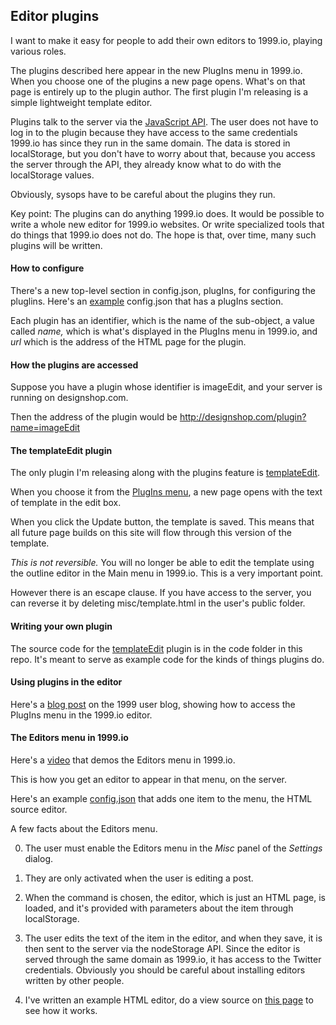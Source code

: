 ## Editor plugins

I want to make it easy for people to add their own editors to 1999.io, playing various roles. 

The plugins described here appear in the new PlugIns menu in 1999.io. When you choose one of the plugins a new page opens. What's on that page is entirely up to the plugin author. The first plugin I'm releasing is a simple lightweight template editor. 

Plugins talk to the server via the <a href="https://github.com/scripting/nodeStorage/blob/master/api.js">JavaScript API</a>. The user does not have to log in to the plugin because they have access to the same credentials 1999.io has since they run in the same domain. The data is stored in localStorage, but you don't have to worry about that, because you access the server through the API, they already know what to do with the localStorage values.

Obviously, sysops have to be careful about the plugins they run.

Key point: The plugins can do anything 1999.io does. It would be possible to write a whole new editor for 1999.io websites. Or write specialized tools that do things that 1999.io does not do. The hope is that, over time, many such plugins will be written.

#### How to configure

There's a new top-level section in config.json, plugIns, for configuring the pluglins. Here's an <a href="https://gist.github.com/scripting/cf804e88a63437417a3a8a2068864b51">example</a> config.json that has a plugIns section.

Each plugin has an identifier, which is the name of the sub-object, a value called <i>name,</i> which is what's displayed in the PlugIns menu in 1999.io, and <i>url</i> which is the address of the HTML page for the plugin.

#### How the plugins are accessed

Suppose you have a plugin whose identifier is imageEdit, and your server is running on designshop.com. 

Then the address of the plugin would be http://designshop.com/plugin?name=imageEdit

#### The templateEdit plugin

The only plugin I'm releasing along with the plugins feature is <a href="https://github.com/scripting/1999-project/blob/master/code/templateedit.html">templateEdit</a>. 

When you choose it from the <a href="http://scripting.com/2016/05/16/pluginmenu.png">PlugIns menu</a>, a new page opens with the text of template in the edit box.

When you click the Update button, the template is saved. This means that all future page builds on this site will flow through this version of the template.

<i>This is not reversible. </i>You will no longer be able to edit the template using the outline editor in the Main menu in 1999.io. This is a very important point.

However there is an escape clause. If you have access to the server, you can reverse it by deleting misc/template.html in the user's public folder.

#### Writing your own plugin

The source code for the <a href="https://github.com/scripting/1999-project/blob/master/code/templateedit.html">templateEdit</a> plugin is in the code folder in this repo. It's meant to serve as example code for the kinds of things plugins do. 

#### Using plugins in the editor

Here's a <a href="http://my.1999.io/users/1999io/2016/05/16/0024.html">blog post</a> on the 1999 user blog, showing how to access the PlugIns menu in the 1999.io editor. 

#### The Editors menu in 1999.io

Here's a <a href="https://www.youtube.com/watch?v=ZSeIVEnu2_4">video</a> that demos the Editors menu in 1999.io.

This is how you get an editor to appear in that menu, on the server.

Here's an example <a href="https://gist.github.com/scripting/677c6608119b57ab39ca3d6e0a40468b">config.json</a> that adds one item to the menu, the HTML source editor.

A few facts about the Editors menu.

0. The user must enable the Editors menu in the <i>Misc</i> panel of the <i>Settings</i> dialog.

1. They are only activated when the user is editing a post. 

2. When the command is chosen, the editor, which is just an HTML page, is loaded, and it's provided with parameters about the item through localStorage. 

3. The user edits the text of the item in the editor, and when they save, it is then sent to the server via the nodeStorage API. Since the editor is served through the same domain as 1999.io, it has access to the Twitter credentials. Obviously you should be careful about installing editors written by other people. 

4. I've written an example HTML editor, do a view source on <a href="http://1999.io/editors/htmleditor.html">this page</a> to see how it works. 

